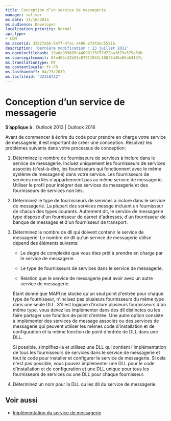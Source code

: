 ```yaml
---
title: Conception d’un service de messagerie
manager: soliver
ms.date: 11/16/2014
ms.audience: Developer
localization_priority: Normal
api_type:
- COM
ms.assetid: 32627ebb-547f-4fac-a406-e7243ec5521b
description: 'Dernière modification : 23 juillet 2011'
ms.openlocfilehash: 19a8a939685c440901f3f57d72baf673a579e590
ms.sourcegitcommit: 8fe462c32b91c87911942c188f3445e85a54137c
ms.translationtype: MT
ms.contentlocale: fr-FR
ms.lasthandoff: 04/23/2019
ms.locfileid: "32316722"
---
```

# <a name="designing-a-message-service"></a>Conception d’un service de messagerie

**S’applique à** : Outlook 2013 | Outlook 2016 
  
Avant de commencer à écrire du code pour prendre en charge votre service de messagerie, il est important de créer une conception. Résolvez les problèmes suivants dans votre processus de conception:
  
1. Déterminez le nombre de fournisseurs de services à inclure dans le service de messagerie. Incluez uniquement les fournisseurs de services associés (c'est-à-dire, les fournisseurs qui fonctionnent avec le même système de messagerie) dans votre service. Les fournisseurs de services non liés n'appartiennent pas au même service de messagerie. Utiliser le profil pour intégrer des services de messagerie et des fournisseurs de services non liés.
    
2. Déterminez le type de fournisseurs de services à inclure dans le service de messagerie. La plupart des services messge incluent un fournisseur de chacun des types courants. Autrement dit, le service de messagerie type dispose d'un fournisseur de carnet d'adresses, d'un fournisseur de banque de messages et d'un fournisseur de transport.
    
3. Déterminez le nombre de dll qui doivent contenir le service de messagerie. Le nombre de dll qu'un service de messagerie utilise dépend des éléments suivants:
    
   - Le degré de complexité que vous êtes prêt à prendre en charge par le service de messagerie.
    
   - Le type de fournisseurs de services dans le service de messagerie.
    
   - Relation que le service de messagerie peut avoir avec un autre service de messagerie.
    
   Étant donné que MAPI ne stocke qu'un seul point d'entrée pour chaque type de fournisseur, n'incluez pas plusieurs fournisseurs du même type dans une seule DLL. S'il est logique d'inclure plusieurs fournisseurs d'un même type, vous devez les implémenter dans des dll distinctes ou les faire partager une fonction de point d'entrée. Une autre option consiste à implémenter des services de message associés ou des services de messagerie qui peuvent utiliser les mêmes code d'installation et de configuration et la même fonction de point d'entrée de DLL dans une DLL.
    
   Si possible, simplifiez-la et utilisez une DLL qui contient l'implémentation de tous les fournisseurs de services dans le service de messagerie et tout le code pour installer et configurer le service de messagerie. Si cela n'est pas possible, vous pouvez implémenter une DLL pour le code d'installation et de configuration et une DLL unique pour tous les fournisseurs de services ou une DLL pour chaque fournisseur.
    
4. Déterminez un nom pour la DLL ou les dll du service de messagerie. 
    
## <a name="see-also"></a>Voir aussi

- [Implémentation du service de messagerie](message-service-implementation.md)

